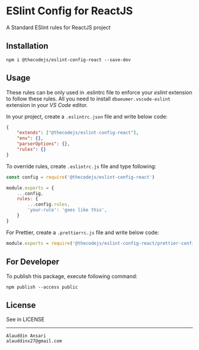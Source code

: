 # ESlint Config for ReactJS

A Standard ESlint rules for ReactJS project

## Installation

```
npm i @thecodejs/eslint-config-react --save-dev
```

## Usage
These rules can be only used in .eslintrc file to enforce your *eslint* extension to follow these rules. All you need to install ```dbaeumer.vscode-eslint``` extension in your *VS Code* editor.

In your project, create a `.eslintrc.json` file and write below code:

```json
{
    "extends": ["@thecodejs/eslint-config-react"],
    "env": {},
    "parserOptions": {},
    "rules": {}
}
```
To override rules, create `.eslintrc.js` file and type following:
```js
const config = require('@thecodejs/eslint-config-react')

module.exports = {
    ...config,
    rules: {
        ...config.rules,
        'your-rule': 'goes like this',
    }
}
```

For Prettier, create a `.prettierrc.js` file and write below code:

```js
module.exports = require('@thecodejs/eslint-config-react/prettier-config')
```

## For Developer
To publish this package, execute following command:
```
npm publish --access public
```


## License
See in LICENSE

---------------------------

```
Alauddin Ansari
alauddinx27@gmail.com
```